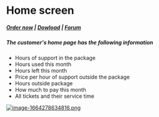 # Home screen

#####  [Order now](https://panel.puqcloud.com/index.php?rp=/store/whmcs-module-support-by-time) | [Dowload](https://download.puqcloud.com/WHMCS/servers/PUQ_WHMCS-Support-by-time/) | [Forum](https://forum.puqcloud.com/viewforum.php?f=16&sid=70e2200ace4c96111dceb1ef1a4b6393)

##### The customer's home page has the following information

- Hours of support in the package
- Hours used this month
- Hours left this month
- Price per hour of support outside the package
- Hours outside package
- How much to pay this month
- All tickets and their service time

[![image-1664278634816.png](https://doc.puq.info/uploads/images/gallery/2022-09/scaled-1680-/image-1664278634816.png)](https://doc.puq.info/uploads/images/gallery/2022-09/image-1664278634816.png)
